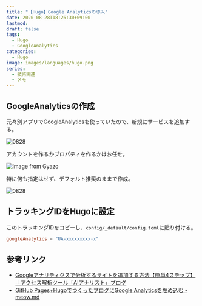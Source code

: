 ```yaml
---
title: "【Hugo】Google Analyticsの導入"
date: 2020-08-28T18:26:30+09:00
lastmod:
draft: false
tags:
  - Hugo
  - GoogleAnalytics
categories:
  - Hugo
image: images/languages/hugo.png
series:
  - 技術関連
  - メモ
---
```


## GoogleAnalyticsの作成

元々別アプリでGoogleAnalyticsを使っていたので、新規にサービスを追加する。

![0828](/images/posts/2020/0828.png)

アカウントを作るかプロパティを作るかはお任せ。

![Image from Gyazo](https://i.gyazo.com/81b51179b5afa4b51cb43b05389b3c27.png)

特に何も指定はせず、デフォルト推奨のままで作成。

![0828](/images/posts/2020/0828-2.png)

## トラッキングIDをHugoに設定

このトラッキングIDをコピーし、`config/_default/config.toml`に貼り付ける。

```toml:config/_default/config.toml
googleAnalytics = "UA-xxxxxxxxx-x"
```

## 参考リンク

- [Googleアナリティクスで分析するサイトを追加する方法【簡単4ステップ】｜アクセス解析ツール「AIアナリスト」ブログ](https://wacul-ai.com/blog/access-analysis/google-analytics-setting/googleanalytics-add-newsite/)
- [GitHub Pages\+HugoでつくったブログにGoogle Analyticsを埋め込む \- meow\.md](https://uzimihsr.github.io/post/2019-08-26-google-analytics/)
